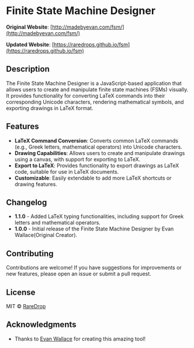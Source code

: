 # Finite State Machine Designer

**Original Website**: [http://madebyevan.com/fsm/](http://madebyevan.com/fsm/)

**Updated Website**: [https://raredrops.github.io/fsm](https://raredrops.github.io/fsm)

## Description

The Finite State Machine Designer is a JavaScript-based application that allows users to create and manipulate finite state machines (FSMs) visually. It provides functionality for converting LaTeX commands into their corresponding Unicode characters, rendering mathematical symbols, and exporting drawings in LaTeX format.

## Features

- **LaTeX Command Conversion**: Converts common LaTeX commands (e.g., Greek letters, mathematical operators) into Unicode characters.
- **Drawing Capabilities**: Allows users to create and manipulate drawings using a canvas, with support for exporting to LaTeX.
- **Export to LaTeX**: Provides functionality to export drawings as LaTeX code, suitable for use in LaTeX documents.
- **Customizable**: Easily extendable to add more LaTeX shortcuts or drawing features.

## Changelog

* **1.1.0** - Added LaTeX typing functionalities, including support for Greek letters and mathematical operators.
* **1.0.0** - Initial release of the Finite State Machine Designer by Evan Wallace(Original Creator).

## Contributing

Contributions are welcome! If you have suggestions for improvements or new features, please open an issue or submit a pull request.

## License

MIT © [RareDrop](https://github.com/RareDrops/fsm) 

## Acknowledgments

- Thanks to [Evan Wallace](http://madebyevan.com) for creating this amazing tool!
